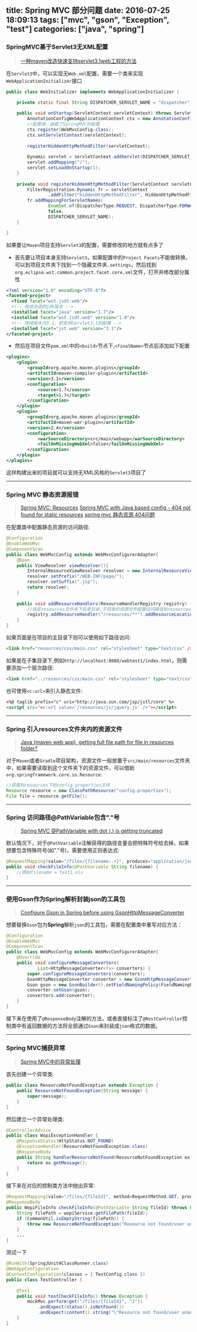 title: Spring MVC 部分问题
date: 2016-07-25 18:09:13
tags: ["mvc", "gson", "Exception", "test"]
categories: ["java", "spring"]
---

### SpringMVC基于Servlet3无XML配置

> [一种maven改造快速支持servlet3.1web工程的方法](http://shmilyaw-hotmail-com.iteye.com/blog/2221134)

在`Servlet3`中，可以实现无`Web.xml`配置，需要一个类来实现`WebApplicationInitializer`接口

<!-- more -->

```java
public class WebInitializer implements WebApplicationInitializer {

	private static final String DISPATCHER_SERVLET_NAME = "dispatcher";
	
	public void onStartup(ServletContext servletContext) throws ServletException {
		AnnotationConfigWebApplicationContext ctx = new AnnotationConfigWebApplicationContext();
		//配置类，装载了SpringMVC的配置
		ctx.register(WebMvcConfig.class);
		ctx.setServletContext(servletContext);
		
		registerHiddenHttpMethodFilter(servletContext);
		
		Dynamic servlet = servletContext.addServlet(DISPATCHER_SERVLET_NAME, new DispatcherServlet(ctx));
        servlet.addMapping("/");
        servlet.setLoadOnStartup(1);
	}
	
	private void registerHiddenHttpMethodFilter(ServletContext servletContext) {
        FilterRegistration.Dynamic fr = servletContext
                .addFilter("hiddenHttpMethodFilter", HiddenHttpMethodFilter.class);
        fr.addMappingForServletNames(
                EnumSet.of(DispatcherType.REQUEST, DispatcherType.FORWARD),
                false,
                DISPATCHER_SERVLET_NAME);
    }

}
```

如果要让`Maven`项目支持`Servlet3`的配置，需要修改的地方就有点多了
* 首先要让项目本身支持`Servlet3`，如果配置中的`Project Facets`不能做转换，可以到项目文件夹下找到一个隐藏文件夹`.settings`，然后找到`org.eclipse.wst.common.project.facet.core.xml`文件，打开并修改部分属性
```xml
<?xml version="1.0" encoding="UTF-8"?>
<faceted-project>
  <fixed facet="wst.jsdt.web"/>
  <!-- 改成合适的jdk版本 -->
  <installed facet="java" version="1.7"/>
  <installed facet="wst.jsdt.web" version="1.0"/>
  <!-- 改成版本为3.1，即支持Servlet3.1的配置 -->
  <installed facet="jst.web" version="3.1"/>
</faceted-project>
```
* 然后在项目文件`pom.xml`中的`<build>`节点下,`<finalName>`节点后添加如下配置
```xml
<plugins>
	<plugin>
		<groupId>org.apache.maven.plugins</groupId>
		<artifactId>maven-compiler-plugin</artifactId>
		<version>3.1</version>
		<configuration>
			<source>1.7</source>
			<target>1.7</target>
		</configuration>
	</plugin>
	<plugin>
		<groupId>org.apache.maven.plugins</groupId>
		<artifactId>maven-war-plugin</artifactId>
		<version>2.4</version>
		<configuration>
			<warSourceDirectory>src/main/webapp</warSourceDirectory>
			<failOnMissingWebXml>false</failOnMissingWebXml>
		</configuration>
	</plugin>
</plugins>
```
这样构建出来的项目就可以支持无XML风格的`Servlet3`项目了

----

### Spring MVC 静态资源报错

> [Spring MVC: Resources](http://fruzenshtein.com/spring-mvc-resources/)
> [Spring MVC with Java based config - 404 not found for static resources](http://stackoverflow.com/questions/22013074/spring-mvc-with-java-based-config-404-not-found-for-static-resources)
> [spring mvc 静态资源 404问题](http://blog.csdn.net/this_super/article/details/7884383)

在配置类中配置静态资源的访问路径:
```java
@Configuration
@EnableWebMvc
@ComponentScan
public class WebMvcConfig extends WebMvcConfigurerAdapter{
	@Bean 
	public ViewResolver viewResolver(){
		InternalResourceViewResolver resolver = new InternalResourceViewResolver();
		resolver.setPrefix("/WEB-INF/page/");
		resolver.setSuffix(".jsp");
		return resolver;
	}
	
	public void addResourceHandlers(ResourceHandlerRegistry registry) {
        //指定resources文件夹下任意目录,子目录的资源文件配置访问路径到resources
		registry.addResourceHandler("/resources/**").addResourceLocations("/resources/");
	}
}
```

如果页面是在项目的主目录下则可以使用如下路径访问:
```html
<link href="resources/css/main.css" rel="stylesheet" type="text/css" /> 
```
如果是在子集目录下,例如`http://localhost:8080/webtest1/index.html`，则需要添加一个层次路径:
```html
<link href="../resources/css/main.css" rel="stylesheet" type="text/css" /> 
```

也可使用`<c:url>`来引入静态文件:
```html
<%@ taglib prefix="c" uri="http://java.sun.com/jsp/jstl/core" %>
<script src="<c:url value='/resources/js/jquery.js' />"></script>
```

----

### Spring 引入resources文件夹内的资源文件

> [Java (maven web app), getting full file path for file in resources folder?](http://stackoverflow.com/questions/7184186/java-maven-web-app-getting-full-file-path-for-file-in-resources-folder)

对于`Maven`或者`Gradle`项目架构，资源文件一般放置于`src/main/resources`文件夹中，如果需要读取到这个文件夹下的资源文件，可以借助`org.springframework.core.io.Resource`:
```java
//获取到resources下的config.properties文件
Resource resource = new ClassPathResource("config.properties");
File file = resource.getFile();
```

----

### Spring 访问路径@PathVariable包含"."号

> [Spring MVC @PathVariable with dot (.) is getting truncated](http://stackoverflow.com/questions/16332092/spring-mvc-pathvariable-with-dot-is-getting-truncated)

默认情况下，对于`@PathVariable`注解获得的路径变量会把特殊符号给去掉，如果想要包含特殊符号(如"."号)，需要使用正则表达式:
```java
@RequestMapping(value="/files/{filename:.+}", produces="application/json; charset=UTF-8")
public void checkFileInfo(@PathVariable String filename) {
    //例如filename = test1.xls
}
```

----

### 使用Gson作为Spring解析封装json的工具包

> [Configure Gson in Spring before using GsonHttpMessageConverter](http://stackoverflow.com/questions/31335146/configure-gson-in-spring-before-using-gsonhttpmessageconverter)

想要替换`Gson`包为**Spring**解析`json`的工具包，需要在配置类中重写对应方法：
```java
@Configuration
@EnableWebMvc
@ComponentScan
public class WebMvcConfig extends WebMvcConfigurerAdapter{
	@Override
	public void configureMessageConverters(
			List<HttpMessageConverter<?>> converters) {
		super.configureMessageConverters(converters);
		GsonHttpMessageConverter converter = new GsonHttpMessageConverter();
		Gson gson = new GsonBuilder().setFieldNamingPolicy(FieldNamingPolicy.UPPER_CAMEL_CASE).create();
		converter.setGson(gson);
		converters.add(converter);
	}
}
```
接下来在使用了`@ResponseBody`注解的方法，或者直接标注了`@RestController`控制类中有返回数据的方法将全部通过`Gson`来封装成`json`格式的数据。

----

### Spring MVC捕获异常

> [Spring MVC中的异常处理](http://ningandjiao.iteye.com/blog/1995270)

首先创建一个异常类:
```java
public class ResourceNotFoundException extends Exception {
	public ResourceNotFoundException(String message) {
		super(message);
	}
}
```
然后建立一个异常处理类:
```java
@ControllerAdvice
public class WopiExceptionHandler {
	@ResponseStatus(HttpStatus.NOT_FOUND)
	@ExceptionHandler(ResourceNotFoundException.class)
	@ResponseBody
	public String handlerResourceNotFound(ResourceNotFoundException ex) {
		return ex.getMessage();
	}
}
```
接下来在对应的控制类方法中抛出异常:
```java
@RequestMapping(value="/files/{fileId}", method=RequestMethod.GET, produces="application/json; charset=UTF-8")
@ResponseBody
public WopiFileInfo checkFileInfo(@PathVariable String fileId) throws Exception {
	String filePath = wopiService.getFilePath(fileId);
	if (CommonUtil.isEmptyString(filePath)) {
		throw new ResourceNotFoundException("Resource not found/user unauthorized");
	}
	...
}
```
测试一下
```java
@RunWith(SpringJUnit4ClassRunner.class)
@WebAppConfiguration
@ContextConfiguration(classes = { TestConfig.class })
public class TestController {
	
	@Test
	public void testCheckFileInfo() throws Exception {
		mockMvc.perform(get("/files/{fileId}", "2"))
			.andExpect(status().isNotFound())
			.andExpect(content().string("\"Resource not found/user unauthorized\""));
	}
}
```